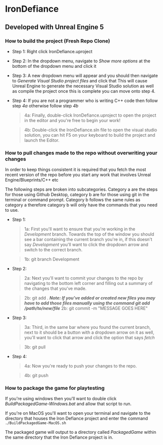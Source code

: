 # IronDefiance

## Developed with Unreal Engine 5

### How to build the project (Fresh Repo Clone)

- Step 1: Right click IronDefiance.uproject
- Step 2: In the dropdown menu, navigate to _Show more options_ at the bottom of the dropdown menu and click it
- Step 3: A new dropdown menu will appear and you should then navigate to _Generate Visual Studio project files_ and click that
This will cause Unreal Engine to generate the necessary Visual Studio solution as well as compile the project once this is complete you can move onto step 4.

- Step 4: If you are not a programmer who is writing C++ code then follow step _4a_ otherwise follow step _4b_
    > 4a: Finally, double-click IronDefiance.uproject to open the project in the editor and you're free to begin your work!

    > 4b: Double-click the IronDefiance.sln file to open the visual studio solution, you can hit F5 on your keyboard to build the project and launch the Editor.

### How to pull changes made to the repo without overwriting your changes
In order to keep things consistent it is required that you fetch the most recent version of the repo before you start any work that involves Unreal Engine/Blueprints/C++ etc 

The following steps are broken into subcategories. Category a are the steps for those using Github Desktop, category b are for those using git in the terminal or command prompt. Category b follows the same rules as category a therefore category b will only have the commands that you need to use.

- Step 1:

    > 1a: First you'll want to ensure that you're working in the _Development_ branch. Towards the top of the window you should see a bar containing the current branch you're in, if this doesn't say _Development_ you'll want to click the dropdown arrow and switch to the correct branch.

    > 1b: git branch Development

- Step 2:

    > 2a: Next you'll want to commit your changes to the repo by navigating to the bottom left corner and filling out a summary of the changes that you've made.

    > 2b: git add . 
    ***Note: If you've added or created new files you may have to add those files manually using the command git add /path/to/new/file***
    > 2b: git commit -m "MESSAGE GOES HERE"


- Step 3: 

    > 3a: Third, in the same bar where you found the current branch, next to it should be a button with a dropdown arrow on it as well, you'll want to click that arrow and click the option that says _fetch_

    > 3b: git pull

- Step 4:

    > 4a: Now you're ready to push your changes to the repo.

    > 4b: git push


### How to package the game for playtesting

If you're using windows then you'll want to double click _BuildPackagedGame-Windows.bat_ and allow that script to run.

If you're on MacOS you'll want to open your terminal and navigate to the directory that houses the Iron Defiance project and enter the command ```./BuildPackagedGame-MacOS.sh```

The packaged game will output to a directory called _PackagedGame_ within the same directory that the Iron Defiance project is in.


